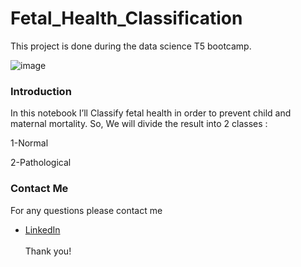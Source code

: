 # Fetal_Health_Classification
This project is done during the data science T5 bootcamp. 

![image](https://stream.org/wp-content/uploads/Scientist-Fetus-Embryo-healthy-Life-Baby-Science-Studies-900.jpg)



### Introduction

In this notebook I’ll Classify fetal health in order to prevent child and maternal mortality.
So, We will divide the result into 2 classes :


 1-Normal
 
 2-Pathological

### Contact Me

For any questions please contact me <br/>
- [LinkedIn](https://www.linkedin.com/in/bayan-ali-73bba815a)
<br/><br/>
Thank you!
